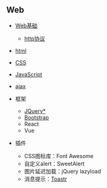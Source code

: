 ## Web

- [Web基础](Basic_of_Web.md)
	- [http协议](http_protocol.md)
- [html](html.md)
- [CSS](CSS.md)
- [JavaScript](JavaScript.md)

- [ajax](Ajax.md)

- 框架
	- [JQuery\*](jQuery.md)
	- [Bootstrap](Bootstrap.md)
	- React
	- Vue

- 插件
	- CSS图标库：Font Awesome
	- 自定义alert：SweetAlert
	- 图片延迟加载：jQuery lazyload
	- 消息提示：[Toastr](Toastr)

